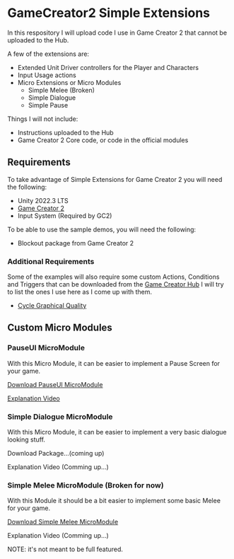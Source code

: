 # GameCreator2 Simple Extensions
In this respository I will upload code I use in Game Creator 2 that cannot be uploaded to the Hub.

A few of the extensions are:
- Extended Unit Driver controllers for the Player and Characters
- Input Usage actions
- Micro Extensions or Micro Modules
  - Simple Melee (Broken)
  - Simple Dialogue
  - Simple Pause

Things I will not include:
- Instructions uploaded to the Hub
- Game Creator 2 Core code, or code in the official modules

## Requirements
To take advantage of Simple Extensions for Game Creator 2 you will need the following:
- Unity 2022.3 LTS
- [Game Creator 2](https://assetstore.unity.com/packages/tools/game-toolkits/game-creator-2-203069)
- Input System (Required by GC2)

To be able to use the sample demos, you will need the following:
- Blockout package from Game Creator 2

### Additional Requirements
Some of the examples will also require some custom Actions, Conditions and Triggers that can be downloaded from the [Game Creator Hub](https://gamecreator.io/hub)
I will try to list the ones I use here as I come up with them.
- [Cycle Graphical Quality](https://gamecreator.io/hub/BRQO5fuWZYebZS3un19q)

## Custom Micro Modules

### PauseUI MicroModule
With this Micro Module, it can be easier to implement a Pause Screen for your game.

[Download PauseUI MicroModule](https://github.com/damvcoool/GameCreator2Samples/blob/main/UnityPackages/PauseUI_MicroModule-v0.1.5.unitypackage?raw=true)

[Explanation Video](https://youtu.be/_E91aJAcsC8)

### Simple Dialogue MicroModule
With this Micro Module, it can be easier to implement a very basic dialogue looking stuff.

Download Package...(coming up)

Explanation Video (Comming up...)

### Simple Melee MicroModule (Broken for now)
With this Module it should be a bit easier to implement some basic Melee for your game.

[Download Simple Melee MicroModule](https://github.com/damvcoool/GameCreator2Samples/tree/main/UnityPackages/SimpleMelee_MicroModule-v0.0.8.unitypackage?raw=true)

Explanation Video (Comming up...)

NOTE: it's not meant to be full featured.

